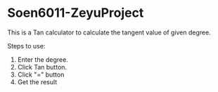 # Soen6011-ZeyuProject
This is a Tan calculator to calculate the tangent value of given degree.

Steps to use:
  1. Enter the degree.
  2. Click Tan button.
  3. Click "=" button
  4. Get the result
